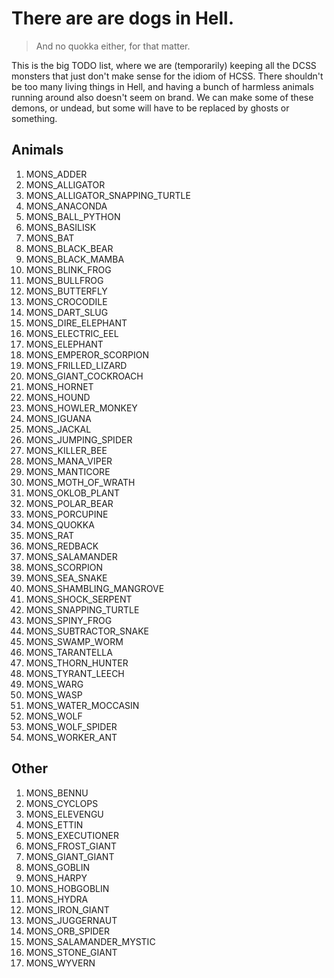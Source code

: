 # There are are dogs in Hell.

> And no quokka either, for that matter.

This is the big TODO list, where we are (temporarily) keeping all the DCSS monsters that just don't make sense for the idiom of HCSS. There shouldn't be too many living things in Hell, and having a
bunch of harmless animals running around also doesn't seem on brand. We can make some of these demons, or undead, but some will have to be replaced by ghosts or something.

## Animals

1. MONS_ADDER
1. MONS_ALLIGATOR
1. MONS_ALLIGATOR_SNAPPING_TURTLE
1. MONS_ANACONDA
1. MONS_BALL_PYTHON
1. MONS_BASILISK
1. MONS_BAT
1. MONS_BLACK_BEAR
1. MONS_BLACK_MAMBA
1. MONS_BLINK_FROG
1. MONS_BULLFROG
1. MONS_BUTTERFLY
1. MONS_CROCODILE
1. MONS_DART_SLUG
1. MONS_DIRE_ELEPHANT
1. MONS_ELECTRIC_EEL
1. MONS_ELEPHANT
1. MONS_EMPEROR_SCORPION
1. MONS_FRILLED_LIZARD
1. MONS_GIANT_COCKROACH
1. MONS_HORNET
1. MONS_HOUND
1. MONS_HOWLER_MONKEY
1. MONS_IGUANA
1. MONS_JACKAL
1. MONS_JUMPING_SPIDER
1. MONS_KILLER_BEE
1. MONS_MANA_VIPER
1. MONS_MANTICORE
1. MONS_MOTH_OF_WRATH
1. MONS_OKLOB_PLANT
1. MONS_POLAR_BEAR
1. MONS_PORCUPINE
1. MONS_QUOKKA
1. MONS_RAT
1. MONS_REDBACK
1. MONS_SALAMANDER
1. MONS_SCORPION
1. MONS_SEA_SNAKE
1. MONS_SHAMBLING_MANGROVE
1. MONS_SHOCK_SERPENT
1. MONS_SNAPPING_TURTLE
1. MONS_SPINY_FROG
1. MONS_SUBTRACTOR_SNAKE
1. MONS_SWAMP_WORM
1. MONS_TARANTELLA
1. MONS_THORN_HUNTER
1. MONS_TYRANT_LEECH
1. MONS_WARG
1. MONS_WASP
1. MONS_WATER_MOCCASIN
1. MONS_WOLF
1. MONS_WOLF_SPIDER
1. MONS_WORKER_ANT


## Other

1. MONS_BENNU
1. MONS_CYCLOPS
1. MONS_ELEVENGU
1. MONS_ETTIN
1. MONS_EXECUTIONER
1. MONS_FROST_GIANT
1. MONS_GIANT_GIANT
1. MONS_GOBLIN
1. MONS_HARPY
1. MONS_HOBGOBLIN
1. MONS_HYDRA
1. MONS_IRON_GIANT
1. MONS_JUGGERNAUT
1. MONS_ORB_SPIDER
1. MONS_SALAMANDER_MYSTIC
1. MONS_STONE_GIANT
1. MONS_WYVERN

